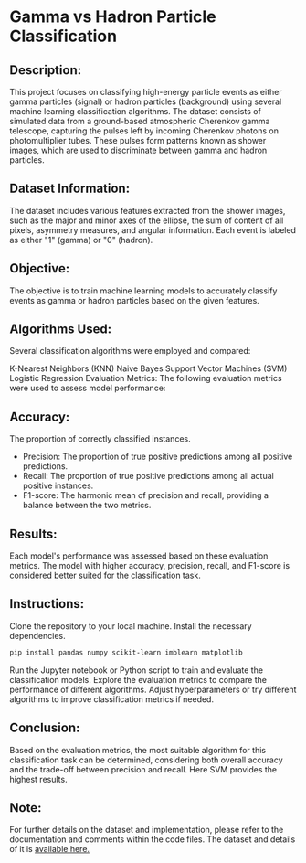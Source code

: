 # Gamma vs Hadron Particle Classification

## Description:
This project focuses on classifying high-energy particle events as either gamma particles (signal) or hadron particles (background) using several machine learning classification algorithms. The dataset consists of simulated data from a ground-based atmospheric Cherenkov gamma telescope, capturing the pulses left by incoming Cherenkov photons on photomultiplier tubes. These pulses form patterns known as shower images, which are used to discriminate between gamma and hadron particles.

## Dataset Information:

The dataset includes various features extracted from the shower images, such as the major and minor axes of the ellipse, the sum of content of all pixels, asymmetry measures, and angular information.
Each event is labeled as either "1" (gamma) or "0" (hadron).

## Objective:
The objective is to train machine learning models to accurately classify events as gamma or hadron particles based on the given features.

## Algorithms Used:
Several classification algorithms were employed and compared:

K-Nearest Neighbors (KNN)
Naive Bayes
Support Vector Machines (SVM)
Logistic Regression
Evaluation Metrics:
The following evaluation metrics were used to assess model performance:

## Accuracy: 
The proportion of correctly classified instances.
- Precision: The proportion of true positive predictions among all positive predictions.
- Recall: The proportion of true positive predictions among all actual positive instances.
- F1-score: The harmonic mean of precision and recall, providing a balance between the two metrics.
## Results:
Each model's performance was assessed based on these evaluation metrics. The model with higher accuracy, precision, recall, and F1-score is considered better suited for the classification task.

## Instructions:

Clone the repository to your local machine.
Install the necessary dependencies.

```bash
pip install pandas numpy scikit-learn imblearn matplotlib
```

Run the Jupyter notebook or Python script to train and evaluate the classification models.
Explore the evaluation metrics to compare the performance of different algorithms.
Adjust hyperparameters or try different algorithms to improve classification metrics if needed.

## Conclusion:
Based on the evaluation metrics, the most suitable algorithm for this classification task can be determined, considering both overall accuracy and the trade-off between precision and recall. Here SVM provides the highest results.

## Note:
For further details on the dataset and implementation, please refer to the documentation and comments within the code files. The dataset and details of it is [available here.](https://archive.ics.uci.edu/dataset/159/magic+gamma+telescope)
